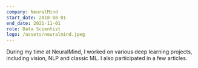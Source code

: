 ```yaml
---
company: NeuralMind
start_date: 2018-08-01
end_date: 2021-11-01
role: Data Scientist
logo: /assets/neuralmind.jpeg
---
```


During my time at NeuralMind, I worked on various deep learning projects, including vision, NLP and classic ML. I also participated in a few articles.
